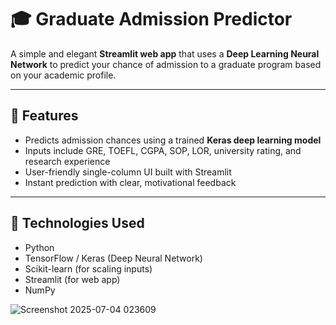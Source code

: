 # 🎓 Graduate Admission Predictor

A simple and elegant **Streamlit web app** that uses a **Deep Learning Neural Network** to predict your chance of admission to a graduate program based on your academic profile.

---

## 🚀 Features

- Predicts admission chances using a trained **Keras deep learning model**
- Inputs include GRE, TOEFL, CGPA, SOP, LOR, university rating, and research experience
- User-friendly single-column UI built with Streamlit
- Instant prediction with clear, motivational feedback

---

## 🧠 Technologies Used

- Python
- TensorFlow / Keras (Deep Neural Network)
- Scikit-learn (for scaling inputs)
- Streamlit (for web app)
- NumPy


![Screenshot 2025-07-04 023609](https://github.com/user-attachments/assets/370d24c4-711e-4bc4-b043-536a6ab4edcf)
